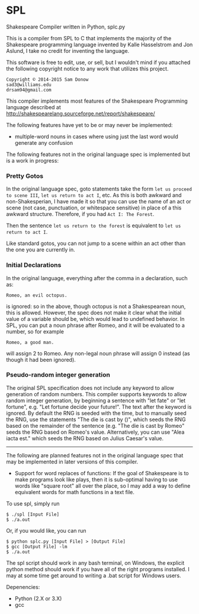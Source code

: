 SPL
===

Shakespeare Compiler written in Python, splc.py

This is a compiler from SPL to C that implements the majority of the Shakespeare programming
language invented by Kalle Hasselstrom and Jon Aslund, I take no credit for inventing the language.

This software is free to edit, use, or sell, but I wouldn't mind if you attached the following
copyright notice to any work that utilizes this project.

    Copyright © 2014-2015 Sam Donow 
    sad3@williams.edu
    drsam94@gmail.com

This compiler implements most features of the Shakespeare Programming language described at
http://shakespearelang.sourceforge.net/report/shakespeare/

The following features have yet to be or may never be implemented:

- multiple-word nouns in cases where using just the last word would generate any confusion

The following features not in the original language spec is implemented but is a work in progress:

### Pretty Gotos

In the original language spec, goto statements take the form `let us proceed to scene III`, `let us return to act I`,
etc. As this is both awkward and non-Shakesperian, I have made it so that you can use the name of an act or scene (not case,
punctuation, or whitespace sensitive) in place of a this awkward structure. Therefore, if you had
`Act I: The Forest`.

Then the sentence `let us return to the forest` is equivalent to `let us return to act I`.

Like standard gotos, you can not jump to a scene within an act other than the one you are currently in.

### Initial Declarations

In the original language, everything after the comma in a declaration, such as:

    Romeo, an evil octopus.

is ignored: so in the above, though octopus is not a Shakespearean noun, this is allowed. However, the spec does not make it clear what the initial value of a variable should be, which would lead to undefined behavior. In SPL, you can put a noun phrase after Romeo, and it will be evaluated to a number, so for example

    Romeo, a good man.

will assign 2 to Romeo. Any non-legal noun phrase will assign 0 instead (as though it had been ignored).

### Pseudo-random integer generation

The original SPL specification does not include any keyword to allow generation of random numbers. This compiler supports keywords to allow random integer generation, by beginning a sentence with "let fate" or "let fortune", e.g. "Let fortune decide your future!". The text after the keyword is ignored. By default the RNG is seeded with the time, but to manually seed the RNG, use the statements "The die is cast by ()", which seeds the RNG based on the remainder of the sentence (e.g. "The die is cast by Romeo" seeds the RNG based on Romeo's value. Alternatively, you can use "Alea iacta est." which seeds the RNG based on Julius Caesar's value.

----------

The following are planned features not in the original language spec that may be implemented in
later versions of this compiler.

- Support for word replaces of functions: If the goal of Shakespeare is to make programs look like plays, then it is sub-optimal having to use words like "square root" all over the place, so I may add a way to define equivalent words for math functions in a text file.

To use spl, simply run

    $ ./spl [Input File]
    $ ./a.out

Or, if you would like, you can run

    $ python splc.py [Input File] > [Output File]
    $ gcc [Output File] -lm
    $ ./a.out

The spl script should work in any bash terminal, on Windows, the explicit python method should work if you have
all of the right programs installed. I may at some time get around to writing a .bat script for Windows users.

Depenencies:
- Python (2.X or 3.X)
- gcc
